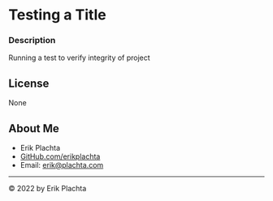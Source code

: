 # Testing a Title

  ### Description

  Running a test to verify integrity of project

  ## License

  None

  ## About Me
      
  - Erik Plachta
  - [GitHub.com/erikplachta]("https://github.com/erikplachta")
  - Email: erik@plachta.com
        
  ---
  
  &copy; 2022 by Erik Plachta
    
  